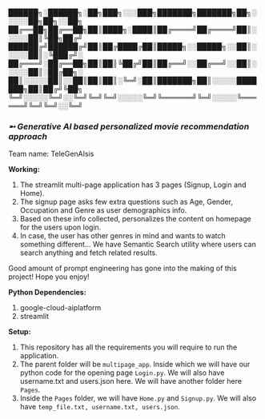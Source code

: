 ██████╗░██████╗░██╗███╗░░░███╗███████╗███████╗██╗░░░░░██╗██╗░░██╗
██╔══██╗██╔══██╗██║████╗░████║██╔════╝██╔════╝██║░░░░░██║╚██╗██╔╝
██████╔╝██████╔╝██║██╔████╔██║█████╗░░█████╗░░██║░░░░░██║░╚███╔╝░
██╔═══╝░██╔══██╗██║██║╚██╔╝██║██╔══╝░░██╔══╝░░██║░░░░░██║░██╔██╗░
██║░░░░░██║░░██║██║██║░╚═╝░██║███████╗██║░░░░░███████╗██║██╔╝╚██╗
╚═╝░░░░░╚═╝░░╚═╝╚═╝╚═╝░░░░░╚═╝╚══════╝╚═╝░░░░░╚══════╝╚═╝╚═╝░░╚═╝
### *➵ Generative AI based personalized movie recommendation approach*

Team name: TeleGenAIsis

**Working:**
1. The streamlit multi-page application has 3 pages (Signup, Login and Home).
2. The signup page asks few extra questions such as Age, Gender, Occupation and Genre as user demographics info.
3. Based on these info collected, personalizes the content on homepage for the users upon login.
4. In case, the user has other genres in mind and wants to watch something different... We have Semantic Search utility where users can search anything and fetch related results.

Good amount of prompt engineering has gone into the making of this project! Hope you enjoy!

**Python Dependencies:**
1. google-cloud-aiplatform
2. streamlit

**Setup:**
1. This repository has all the requirements you will require to run the application.
2. The parent folder will be ```multipage_app```. Inside which we will have our python code for the opening page ```Login.py```. We will also have username.txt and users.json here. We will have another folder here ```Pages```.
3. Inside the ```Pages``` folder, we will have ```Home.py``` and ```Signup.py```. We will also have ```temp_file.txt, username.txt, users.json```.
